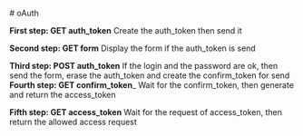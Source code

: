 #   o A u t h 


__First step: GET auth_token__
Create the auth_token then send it

__Second step: GET form__
Display the form if the auth_token is send

__Third step: POST auth_token__
If the login and the password are ok, then send the form, erase the auth_token and create the confirm_token for send
 
__Fourth step: GET confirm_token___
Wait for the confirm_token, then generate and return the access_token

__Fifth step: GET access_token__
Wait for the request of access_token, then return the allowed access request 
